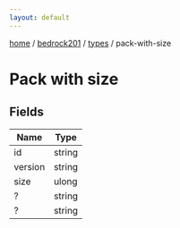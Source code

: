 ```yaml
---
layout: default
---
```


[home](/)  /  [bedrock201](/protocol/bedrock201)  /  [types](/protocol/bedrock201/types)  /  pack-with-size

# Pack with size

## Fields

Name | Type
---|---
id | string
version | string
size | ulong
? | string
? | string
